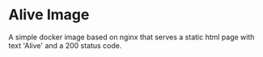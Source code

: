 # Alive Image

A simple docker image based on nginx that serves a static html page with text 'Alive' and a 200 status code.
